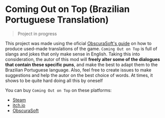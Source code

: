 # Coming Out on Top (Brazilian Portuguese Translation)
> Project in progress

This project was made using the oficial [ObscuraSoft's guide](https://obscurasoft.com/translations/) on how to produce used-made translations of the game. `Coming Out on Top` is full of slangs and jokes that only make sense in English. Taking this into consideration, the autor of this mod will **freely alter some of the dialogues that contain these specific puns**, and make the best to adapt them to the Brazilian Portuguese language. Also, feel free to create issues to make suggestions and help the autor on the best choice of words. At times, it shows to be quite hard doing all this by oneself

You can buy `Coming Out on Top` on these platforms:
- [Steam](https://store.steampowered.com/agecheck/app/642090/)
- [itch.io](https://obscura.itch.io/coming-out-on-top)
- [ObscuraSoft](https://obscurasoft.com/purchase/)